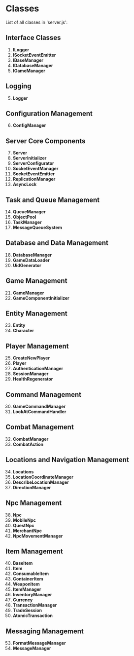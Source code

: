 # Classes
List of all classes in 'server.js':

## Interface Classes
01. **ILogger**
02. **ISocketEventEmitter**
03. **IBaseManager**
04. **IDatabaseManager**
05. **IGameManager**

## Logging
05. **Logger**

## Configuration Management
06. **ConfigManager**

## Server Core Components
07. **Server**
08. **ServerInitializer**
09. **ServerConfigurator**
10. **SocketEventManager**
11. **SocketEventEmitter**
12. **ReplicationManager**
13. **AsyncLock**

## Task and Queue Management
14. **QueueManager**
15. **ObjectPool**
16. **TaskManager**
17. **MessageQueueSystem**

## Database and Data Management
18. **DatabaseManager**
19. **GameDataLoader**
20. **UidGenerator**

## Game Management
21. **GameManager**
22. **GameComponentInitializer**

## Entity Management
23. **Entity**
24. **Character**

## Player Management
25. **CreateNewPlayer**
26. **Player**
27. **AuthenticationManager**
28. **SessionManager**
29. **HealthRegenerator**

## Command Management
30. **GameCommandManager**
31. **LookAtCommandHandler**

## Combat Management
32. **CombatManager**
33. **CombatAction**

## Locations and Navigation Management
34. **Locations**
35. **LocationCoordinateManager**
36. **DescribeLocationManager**
37. **DirectionManager**

## Npc Management
38. **Npc**
39. **MobileNpc**
40. **QuestNpc**
41. **MerchantNpc**
42. **NpcMovementManager**

## Item Management
40. **BaseItem**
43. **Item**
44. **ConsumableItem**
45. **ContainerItem**
46. **WeaponItem**
47. **ItemManager**
48. **InventoryManager**
49. **Currency**
50. **TransactionManager**
51. **TradeSession**
52. **AtomicTransaction**

## Messaging Management
53. **FormatMessageManager**
54. **MessageManager**